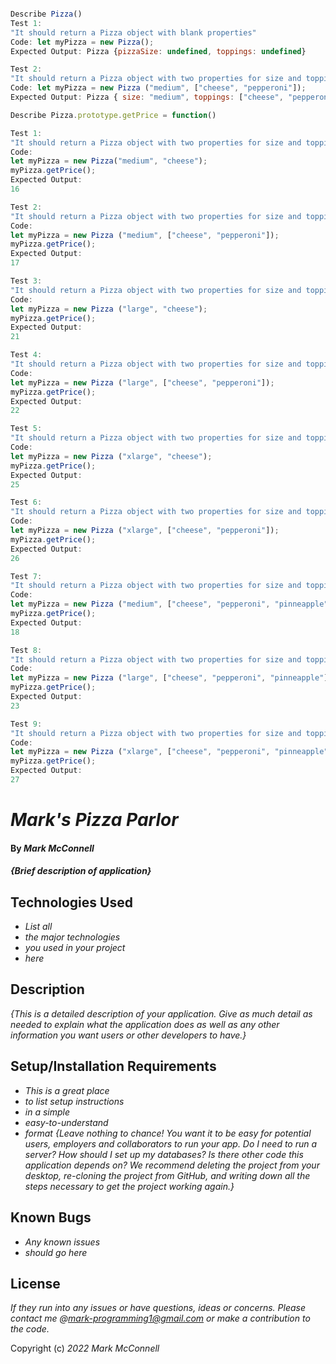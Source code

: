 ```javascript

Describe Pizza()
Test 1:
"It should return a Pizza object with blank properties"
Code: let myPizza = new Pizza();
Expected Output: Pizza {pizzaSize: undefined, toppings: undefined}

Test 2: 
"It should return a Pizza object with two properties for size and toppings"
Code: let myPizza = new Pizza ("medium", ["cheese", "pepperoni"]);
Expected Output: Pizza { size: "medium", toppings: ["cheese", "pepperoni"], }

Describe Pizza.prototype.getPrice = function()

Test 1:
"It should return a Pizza object with two properties for size and topping and price of 16"
Code: 
let myPizza = new Pizza("medium", "cheese");
myPizza.getPrice();
Expected Output: 
16

Test 2:
"It should return a Pizza object with two properties for size and topping and price of 17"
Code: 
let myPizza = new Pizza ("medium", ["cheese", "pepperoni"]);
myPizza.getPrice();
Expected Output: 
17

Test 3:
"It should return a Pizza object with two properties for size and topping and price of 21"
Code: 
let myPizza = new Pizza ("large", "cheese");
myPizza.getPrice();
Expected Output: 
21

Test 4:
"It should return a Pizza object with two properties for size and topping and price of 22"
Code: 
let myPizza = new Pizza ("large", ["cheese", "pepperoni"]);
myPizza.getPrice();
Expected Output: 
22

Test 5:
"It should return a Pizza object with two properties for size and topping and price of 25"
Code: 
let myPizza = new Pizza ("xlarge", "cheese");
myPizza.getPrice();
Expected Output: 
25

Test 6:
"It should return a Pizza object with two properties for size and topping and price of 26"
Code: 
let myPizza = new Pizza ("xlarge", ["cheese", "pepperoni"]);
myPizza.getPrice();
Expected Output: 
26

Test 7:
"It should return a Pizza object with two properties for size and topping and price of 18"
Code: 
let myPizza = new Pizza ("medium", ["cheese", "pepperoni", "pinneapple"]);
myPizza.getPrice();
Expected Output: 
18

Test 8:
"It should return a Pizza object with two properties for size and topping and price of 23"
Code: 
let myPizza = new Pizza ("large", ["cheese", "pepperoni", "pinneapple"]);
myPizza.getPrice();
Expected Output: 
23

Test 9:
"It should return a Pizza object with two properties for size and topping and price of 27"
Code: 
let myPizza = new Pizza ("xlarge", ["cheese", "pepperoni", "pinneapple"]);
myPizza.getPrice();
Expected Output: 
27
```
# _Mark's Pizza Parlor_
#### By _**Mark McConnell**_
#### _{Brief description of application}_
## Technologies Used
* _List all_
* _the major technologies_
* _you used in your project_
* _here_
## Description
_{This is a detailed description of your application. Give as much detail as needed to explain what the application does as well as any other information you want users or other developers to have.}_
## Setup/Installation Requirements
* _This is a great place_
* _to list setup instructions_
* _in a simple_
* _easy-to-understand_
* _format_
_{Leave nothing to chance! You want it to be easy for potential users, employers and collaborators to run your app. Do I need to run a server? How should I set up my databases? Is there other code this application depends on? We recommend deleting the project from your desktop, re-cloning the project from GitHub, and writing down all the steps necessary to get the project working again.}_
## Known Bugs

* _Any known issues_
* _should go here_

## License

_If they run into any issues or have questions, ideas or concerns.  Please contact me @mark-programming1@gmail.com or make a contribution to the code._

Copyright (c) _2022_ _Mark McConnell_
